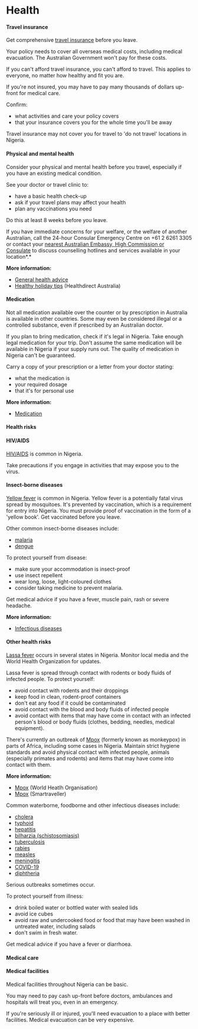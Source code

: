 # Health

#### Travel insurance

Get comprehensive [travel insurance](/before-you-go/the-basics/travel-insurance "Travel insurance") before you leave.

Your policy needs to cover all overseas medical costs, including medical evacuation. The Australian Government won't pay for these costs.

If you can't afford travel insurance, you can't afford to travel. This applies to everyone, no matter how healthy and fit you are.

If you're not insured, you may have to pay many thousands of dollars up-front for medical care.

Confirm:

* what activities and care your policy covers
* that your insurance covers you for the whole time you'll be away

Travel insurance may not cover you for travel to 'do not travel' locations in Nigeria.

#### Physical and mental health

Consider your physical and mental health before you travel, especially if you have an existing medical condition.

See your doctor or travel clinic to:

* have a basic health check-up
* ask if your travel plans may affect your health
* plan any vaccinations you need

Do this at least 8 weeks before you leave.

If you have immediate concerns for your welfare, or the welfare of another Australian, call the 24-hour Consular Emergency Centre on +61 2 6261 3305 or contact your [nearest Australian Embassy, High Commission or Consulate](https://www.dfat.gov.au/about-us/our-locations/missions/our-embassies-and-consulates-overseas) to discuss counselling hotlines and services available in your location*.*

**More information:**

* [General health advice](/before-you-go/health "Taking care of your health")
* [Healthy holiday tips](https://www.healthdirect.gov.au/healthy-holiday-tips-infographic) (Healthdirect Australia)

#### Medication

Not all medication available over the counter or by prescription in Australia is available in other countries. Some may even be considered illegal or a controlled substance, even if prescribed by an Australian doctor.

If you plan to bring medication, check if it's legal in Nigeria. Take enough legal medication for your trip. Don't assume the same medication will be available in Nigeria if your supply runs out. The quality of medication in Nigeria can't be guaranteed.

Carry a copy of your prescription or a letter from your doctor stating:

* what the medication is
* your required dosage
* that it's for personal use

**More information:**

* [Medication](/before-you-go/health/medications "Medication and medical equipment")

#### Health risks

#### HIV/AIDS

[HIV/AIDS](https://www.who.int/news-room/fact-sheets/detail/hiv-aids) is common in Nigeria.

Take precautions if you engage in activities that may expose you to the virus.

#### Insect-borne diseases

[Yellow fever](http://www.health.gov.au/yellowfever) is common in Nigeria. Yellow fever is a potentially fatal virus spread by mosquitoes. It's prevented by vaccination, which is a requirement for entry into Nigeria. You must provide proof of vaccination in the form of a 'yellow book'. Get vaccinated before you leave.

Other common insect-borne diseases include:

* [malaria](https://www.who.int/news-room/fact-sheets/detail/malaria)
* [dengue](https://www.health.gov.au/diseases/dengue-virus-infection)

To protect yourself from disease:

* make sure your accommodation is insect-proof
* use insect repellent
* wear long, loose, light-coloured clothes
* consider taking medicine to prevent malaria.

Get medical advice if you have a fever, muscle pain, rash or severe headache.

**More information:**

* [Infectious diseases](/before-you-go/health/diseases "Infectious diseases")

#### Other health risks

[Lassa fever](http://www.who.int/mediacentre/factsheets/fs179/en/) occurs in several states in Nigeria. Monitor local media and the World Health Organization for updates.

Lassa fever is spread through contact with rodents or body fluids of infected people. To protect yourself:

* avoid contact with rodents and their droppings
* keep food in clean, rodent-proof containers
* don't eat any food if it could be contaminated
* avoid contact with the blood and body fluids of infected people
* avoid contact with items that may have come in contact with an infected person's blood or body fluids (clothes, bedding, needles, medical equipment).

There's currently an outbreak of [Mpox](https://www.cdc.gov.au/topics/mpox-monkeypox) (formerly known as monkeypox) in parts of Africa, including some cases in Nigeria. Maintain strict hygiene standards and avoid physical contact with infected people, animals (especially primates and rodents) and items that may have come into contact with them.

**More information:**

* [Mpox](https://www.who.int/news-room/fact-sheets/detail/mpox) (World Heatlh Organisation)
* [Mpox](https://www.smartraveller.gov.au/news-and-updates/mpox-global-public-health-emergency) (Smartraveller)

Common waterborne, foodborne and other infectious diseases include:

* [cholera](https://www.who.int/news-room/fact-sheets/detail/cholera)
* [typhoid](https://www.who.int/immunization/diseases/typhoid/en/)
* [hepatitis](https://www.who.int/hepatitis/en/)
* [bilharzia (schistosomiasis)](https://www.who.int/news-room/fact-sheets/detail/schistosomiasis)
* [tuberculosis](https://www.who.int/news-room/fact-sheets/detail/tuberculosis)
* [rabies](https://www.who.int/news-room/fact-sheets/detail/rabies)
* [measles](https://www.health.gov.au/diseases/measles)
* [meningitis](https://www.who.int/emergencies/diseases/meningitis/en/)
* [COVID-19](https://www.health.gov.au/health-alerts/covid-19)
* [diphtheria](https://www.who.int/news-room/fact-sheets/detail/diphtheria#:~:text=Diphtheria%20is%20a%20disease%20caused,to%20produce%20and%20sustain%20immunity.)

Serious outbreaks sometimes occur.

To protect yourself from illness:

* drink boiled water or bottled water with sealed lids
* avoid ice cubes
* avoid raw and undercooked food or food that may have been washed in untreated water, including salads
* don't swim in fresh water.

Get medical advice if you have a fever or diarrhoea.

#### Medical care

#### Medical facilities

Medical facilities throughout Nigeria can be basic.

You may need to pay cash up-front before doctors, ambulances and hospitals will treat you, even in an emergency.

If you're seriously ill or injured, you'll need evacuation to a place with better facilities. Medical evacuation can be very expensive.